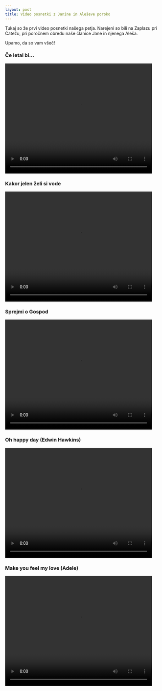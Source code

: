 ```yaml
---
layout: post
title: Video posnetki z Janine in Aleševe poroko
---
```


Tukaj so že prvi video posnetki našega petja. Narejeni so bili na Zaplazu pri Čatežu, pri poročnem obredu naše članice Jane in njenega Aleša. 

Upamo, da so vam všeč!

### Če letal bi...
<video width="480" height="360" controls>
  <source src="{{ site.baseurl }}/public/videos/ce_letal_bi.mp4" type="video/mp4">
  Oprostite, vaš brskalnik ne podpira bodisi standarda HTML5 ali pa mp4 videov.
</video>

### Kakor jelen želi si vode
<video width="480" height="360" controls>
  <source src="{{ site.baseurl }}/public/videos/kakor_jelen.mp4" type="video/mp4">
  Oprostite, vaš brskalnik ne podpira bodisi standarda HTML5 ali pa mp4 videov.
</video>

### Sprejmi o Gospod
<video width="480" height="360" controls>
  <source src="{{ site.baseurl }}/public/videos/vzemi_gospod.mp4" type="video/mp4">
  Oprostite, vaš brskalnik ne podpira bodisi standarda HTML5 ali pa mp4 videov.
</video>

### Oh happy day (Edwin Hawkins)
<video width="480" height="360" controls>
  <source src="{{ site.baseurl }}/public/videos/oh_happy_day.mp4" type="video/mp4">
  Oprostite, vaš brskalnik ne podpira bodisi standarda HTML5 ali pa mp4 videov.
</video>

### Make you feel my love (Adele)
<video width="480" height="360" controls>
  <source src="{{ site.baseurl }}/public/videos/when_the_rain.mp4" type="video/mp4">
  Oprostite, vaš brskalnik ne podpira bodisi standarda HTML5 ali pa mp4 videov.
</video>
